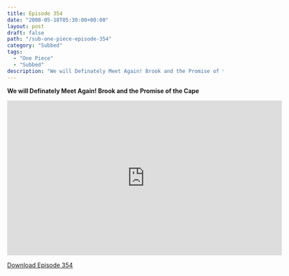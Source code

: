 ```yaml
---
title: Episode 354
date: "2008-05-18T05:30:00+00:00"
layout: post
draft: false
path: "/sub-one-piece-episode-354"
category: "Subbed"
tags:
  - "One Piece"
  - "Subbed"
description: "We will Definately Meet Again! Brook and the Promise of the Cape"
---
```


**We will Definately Meet Again! Brook and the Promise of the Cape**

<iframe width="640" height="360" src="https://www.rapidvideo.com/e/FXV0J5PYQK" frameborder="0" marginwidth=0 marginheight=0 scrolling=no allowfullscreen></iframe>

<a href="http://ouo.io/qs/eCodkFEQ?s=https://rapidvid.to/d/https://www.rapidvideo.com/e/FXV0J5PYQK">Download Episode 354</a>
